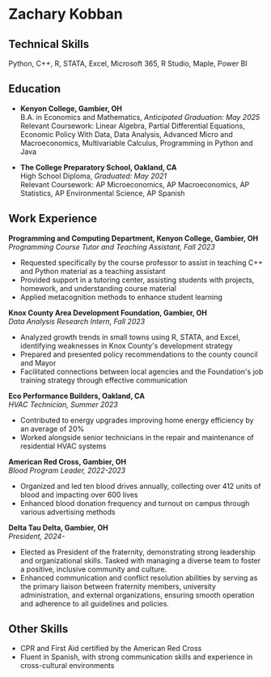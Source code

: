 # Zachary Kobban

## Technical Skills
Python, C++, R, STATA, Excel, Microsoft 365, R Studio, Maple, Power BI

## Education
- **Kenyon College, Gambier, OH**  
  B.A. in Economics and Mathematics, _Anticipated Graduation: May 2025_  
  Relevant Coursework: Linear Algebra, Partial Differential Equations, Economic Policy With Data, Data Analysis, Advanced Micro and Macroeconomics, Multivariable Calculus, Programming in Python and Java

- **The College Preparatory School, Oakland, CA**  
  High School Diploma, _Graduated: May 2021_  
  Relevant Coursework: AP Microeconomics, AP Macroeconomics, AP Statistics, AP Environmental Science, AP Spanish

## Work Experience
**Programming and Computing Department, Kenyon College, Gambier, OH**  
_Programming Course Tutor and Teaching Assistant, Fall 2023_  
- Requested specifically by the course professor to assist in teaching C++ and Python material as a teaching assistant  
- Provided support in a tutoring center, assisting students with projects, homework, and understanding course material  
- Applied metacognition methods to enhance student learning

**Knox County Area Development Foundation, Gambier, OH**  
_Data Analysis Research Intern, Fall 2023_  
- Analyzed growth trends in small towns using R, STATA, and Excel, identifying weaknesses in Knox County's development strategy 
- Prepared and presented policy recommendations to the county council and Mayor  
- Facilitated connections between local agencies and the Foundation's job training strategy through effective communication

**Eco Performance Builders, Oakland, CA**  
_HVAC Technician, Summer 2023_  
- Contributed to energy upgrades improving home energy efficiency by an average of 20%  
- Worked alongside senior technicians in the repair and maintenance of residential HVAC systems

**American Red Cross, Gambier, OH**  
_Blood Program Leader, 2022-2023_  
- Organized and led ten blood drives annually, collecting over 412 units of blood and impacting over 600 lives  
- Enhanced blood donation frequency and turnout on campus through various advertising methods

**Delta Tau Delta, Gambier, OH**  
_President, 2024-_  
- Elected as President of the fraternity, demonstrating strong leadership and organizational skills. Tasked with managing a diverse team to foster a positive, inclusive community and culture.
- Enhanced communication and conflict resolution abilities by serving as the primary liaison between fraternity members, university administration, and external organizations, ensuring smooth operation and adherence to all guidelines and policies.

## Other Skills
- CPR and First Aid certified by the American Red Cross  
- Fluent in Spanish, with strong communication skills and experience in cross-cultural environments
